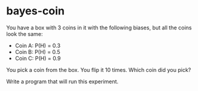 # bayes-coin

You have a box with 3 coins in it with the following biases, but all the coins look the same:

- Coin A: P(H) = 0.3
- Coin B: P(H) = 0.5
- Coin C: P(H) = 0.9

You pick a coin from the box. You flip it 10 times. Which coin did you pick?

Write a program that will run this experiment.
